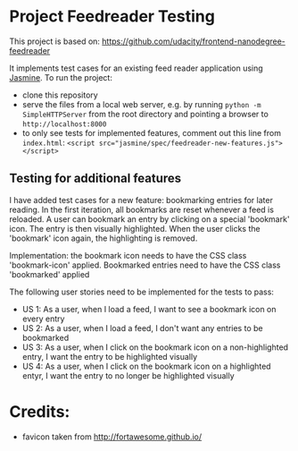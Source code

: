 # Project Feedreader Testing

This project is based on: https://github.com/udacity/frontend-nanodegree-feedreader

It implements test cases for an existing feed reader application using [Jasmine](http://jasmine.github.io/). To run the project:

* clone this repository
* serve the files from a local web server, e.g. by running ```python -m SimpleHTTPServer```
  from the root directory and pointing a browser to ```http://localhost:8000```
* to only see tests for implemented features, comment out this line from ```index.html```:
  ```<script src="jasmine/spec/feedreader-new-features.js"></script>```

## Testing for additional features ##

I have added test cases for a new feature: bookmarking entries for later reading. In the 
first iteration, all bookmarks are reset whenever a feed is reloaded. A user can bookmark
an entry by clicking on a special 'bookmark' icon. The entry is then visually highlighted. When the user clicks the 'bookmark' icon again, the highlighting is removed.

Implementation: the bookmark icon needs to have the CSS class 'bookmark-icon' applied. 
Bookmarked entries need to have the CSS class 'bookmarked' applied

The following user stories need to be implemented for the tests to pass:

* US 1: As a user, when I load a feed, I want to see a bookmark icon on every entry
* US 2: As a user, when I load a feed, I don't want any entries to be bookmarked
* US 3: As a user, when I click on the bookmark icon on a non-highlighted entry, I want the entry to be highlighted visually
* US 4: As a user, when I click on the bookmark icon on a highlighted entyr, I want the entry to no longer be highlighted visually

# Credits:

* favicon taken from http://fortawesome.github.io/